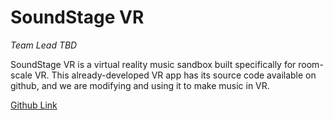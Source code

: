 # SoundStage VR
*Team Lead TBD*

SoundStage VR is a virtual reality music sandbox built specifically for room-scale VR.
This already-developed VR app has its source code available on github, and we are modifying and using it to make music in VR.

[Github Link](https://github.com/googlearchive/soundstagevr)
